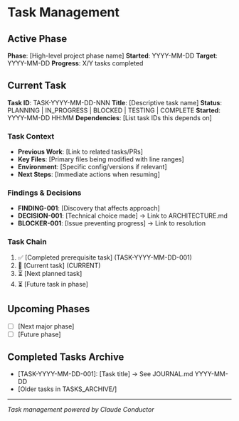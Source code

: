 # Task Management

## Active Phase
**Phase**: [High-level project phase name]
**Started**: YYYY-MM-DD
**Target**: YYYY-MM-DD
**Progress**: X/Y tasks completed

## Current Task
**Task ID**: TASK-YYYY-MM-DD-NNN
**Title**: [Descriptive task name]
**Status**: PLANNING | IN_PROGRESS | BLOCKED | TESTING | COMPLETE
**Started**: YYYY-MM-DD HH:MM
**Dependencies**: [List task IDs this depends on]

### Task Context
<!-- Critical information needed to resume this task -->
- **Previous Work**: [Link to related tasks/PRs]
- **Key Files**: [Primary files being modified with line ranges]
- **Environment**: [Specific config/versions if relevant]
- **Next Steps**: [Immediate actions when resuming]

### Findings & Decisions
- **FINDING-001**: [Discovery that affects approach]
- **DECISION-001**: [Technical choice made] → Link to ARCHITECTURE.md
- **BLOCKER-001**: [Issue preventing progress] → Link to resolution

### Task Chain
1. ✅ [Completed prerequisite task] (TASK-YYYY-MM-DD-001)
2. 🔄 [Current task] (CURRENT)
3. ⏳ [Next planned task]
4. ⏳ [Future task in phase]

## Upcoming Phases
<!-- Future work not yet started -->
- [ ] [Next major phase]
- [ ] [Future phase]

## Completed Tasks Archive
<!-- Recent completions for quick reference -->
- [TASK-YYYY-MM-DD-001]: [Task title] → See JOURNAL.md YYYY-MM-DD
- [Older tasks in TASKS_ARCHIVE/]

---
*Task management powered by Claude Conductor*
